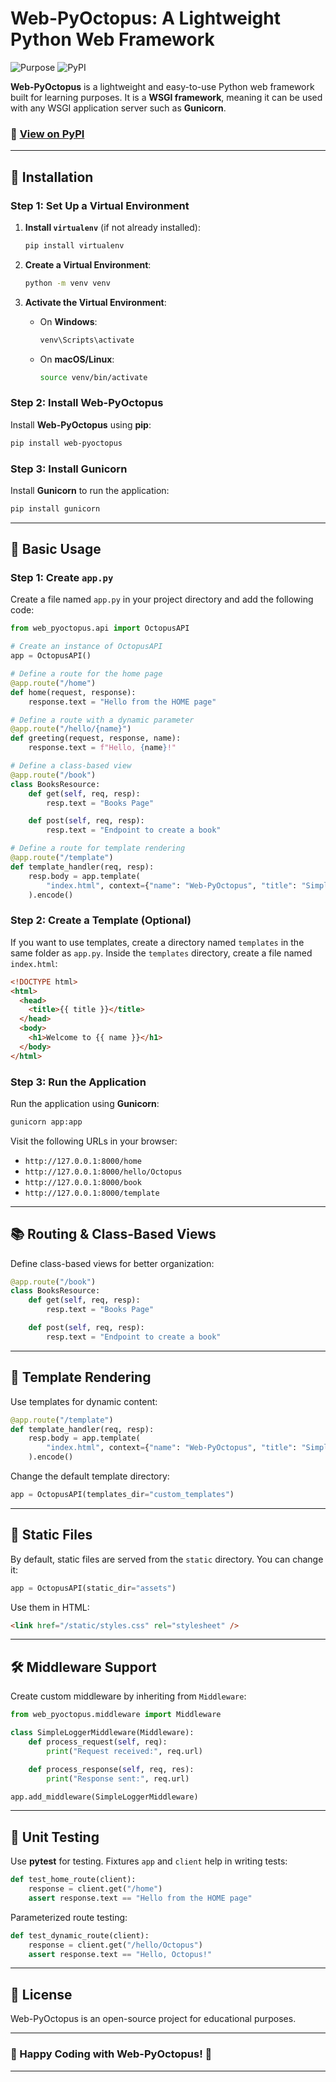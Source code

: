 # Web-PyOctopus: A Lightweight Python Web Framework

![Purpose](https://img.shields.io/badge/purpose-learning-green.svg)
![PyPI](https://img.shields.io/pypi/v/web-pyoctopus.svg)

**Web-PyOctopus** is a lightweight and easy-to-use Python web framework built for learning purposes. It is a **WSGI framework**, meaning it can be used with any WSGI application server such as **Gunicorn**.

### 🔗 [View on PyPI](https://pypi.org/project/web-pyoctopus/)

---

## 🚀 Installation

### Step 1: Set Up a Virtual Environment

1. **Install `virtualenv`** (if not already installed):

   ```sh
   pip install virtualenv
   ```

2. **Create a Virtual Environment**:

   ```sh
   python -m venv venv
   ```

3. **Activate the Virtual Environment**:
   - On **Windows**:
     ```sh
     venv\Scripts\activate
     ```
   - On **macOS/Linux**:
     ```sh
     source venv/bin/activate
     ```

### Step 2: Install Web-PyOctopus

Install **Web-PyOctopus** using **pip**:

```sh
pip install web-pyoctopus
```

### Step 3: Install Gunicorn

Install **Gunicorn** to run the application:

```sh
pip install gunicorn
```

---

## 📌 Basic Usage

### Step 1: Create `app.py`

Create a file named `app.py` in your project directory and add the following code:

```python
from web_pyoctopus.api import OctopusAPI

# Create an instance of OctopusAPI
app = OctopusAPI()

# Define a route for the home page
@app.route("/home")
def home(request, response):
    response.text = "Hello from the HOME page"

# Define a route with a dynamic parameter
@app.route("/hello/{name}")
def greeting(request, response, name):
    response.text = f"Hello, {name}!"

# Define a class-based view
@app.route("/book")
class BooksResource:
    def get(self, req, resp):
        resp.text = "Books Page"

    def post(self, req, resp):
        resp.text = "Endpoint to create a book"

# Define a route for template rendering
@app.route("/template")
def template_handler(req, resp):
    resp.body = app.template(
        "index.html", context={"name": "Web-PyOctopus", "title": "Simple & Awesome Framework"}
    ).encode()
```

### Step 2: Create a Template (Optional)

If you want to use templates, create a directory named `templates` in the same folder as `app.py`. Inside the `templates` directory, create a file named `index.html`:

```html
<!DOCTYPE html>
<html>
  <head>
    <title>{{ title }}</title>
  </head>
  <body>
    <h1>Welcome to {{ name }}</h1>
  </body>
</html>
```

### Step 3: Run the Application

Run the application using **Gunicorn**:

```sh
gunicorn app:app
```

Visit the following URLs in your browser:

- `http://127.0.0.1:8000/home`
- `http://127.0.0.1:8000/hello/Octopus`
- `http://127.0.0.1:8000/book`
- `http://127.0.0.1:8000/template`

---

## 📚 Routing & Class-Based Views

Define class-based views for better organization:

```python
@app.route("/book")
class BooksResource:
    def get(self, req, resp):
        resp.text = "Books Page"

    def post(self, req, resp):
        resp.text = "Endpoint to create a book"
```

---

## 🎨 Template Rendering

Use templates for dynamic content:

```python
@app.route("/template")
def template_handler(req, resp):
    resp.body = app.template(
        "index.html", context={"name": "Web-PyOctopus", "title": "Simple & Awesome Framework"}
    ).encode()
```

Change the default template directory:

```python
app = OctopusAPI(templates_dir="custom_templates")
```

---

## 📂 Static Files

By default, static files are served from the `static` directory. You can change it:

```python
app = OctopusAPI(static_dir="assets")
```

Use them in HTML:

```html
<link href="/static/styles.css" rel="stylesheet" />
```

---

## 🛠 Middleware Support

Create custom middleware by inheriting from `Middleware`:

```python
from web_pyoctopus.middleware import Middleware

class SimpleLoggerMiddleware(Middleware):
    def process_request(self, req):
        print("Request received:", req.url)

    def process_response(self, req, res):
        print("Response sent:", req.url)

app.add_middleware(SimpleLoggerMiddleware)
```

---

## 🧪 Unit Testing

Use **pytest** for testing. Fixtures `app` and `client` help in writing tests:

```python
def test_home_route(client):
    response = client.get("/home")
    assert response.text == "Hello from the HOME page"
```

Parameterized route testing:

```python
def test_dynamic_route(client):
    response = client.get("/hello/Octopus")
    assert response.text == "Hello, Octopus!"
```

---

## 📜 License

Web-PyOctopus is an open-source project for educational purposes.

---

### 🚀 Happy Coding with Web-PyOctopus! 🎉

---
